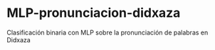 # MLP-pronunciacion-didxaza
Clasificación binaria con MLP sobre la pronunciación de palabras en Didxaza
